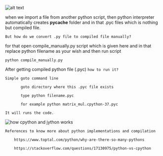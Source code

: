 ![alt text](https://techvidvan.com/tutorials/wp-content/uploads/sites/2/2020/03/how-python-interpreter-works.jpg)

when we import a file from another python script, then python interpreter automatically creates __pycache__ folder and in that .pyc files which is nothing but compiled file.

`But how do we convert .py file to compiled file manually?`

for that open compile_manually.py script which is given here and in that replace python filename as your wish and then run script 

    python compile_manually.py

After getting compiled python file (.pyc) `how to run it?`

    Simple goto command line
    
           goto directory where this .pyc file exists
           
           type python filename.pyc   
           
           for example python matrix_mul.cpython-37.pyc
           
    It will runs the code.

![how cpython and jython works](https://uploads.toptal.io/blog/image/127/toptal-blog-C.png)

`References to know more about python implementations and compilation`

        https://www.toptal.com/python/why-are-there-so-many-pythons

        https://stackoverflow.com/questions/17130975/python-vs-cpython
